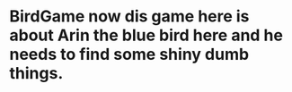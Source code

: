 # BirdGame now dis game here is about Arin the blue bird here and he needs to find some shiny dumb things.
